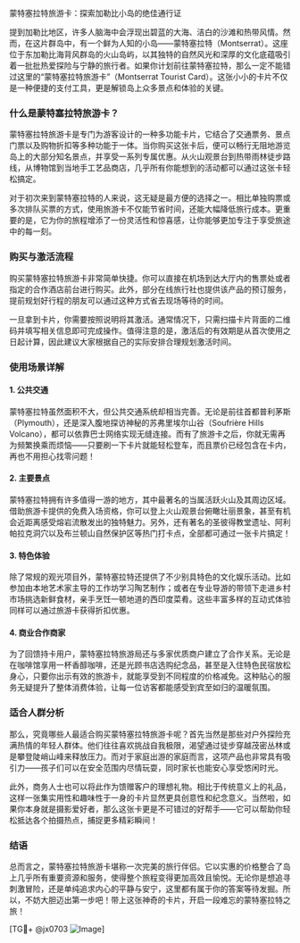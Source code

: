 蒙特塞拉特旅游卡：探索加勒比小岛的绝佳通行证

提到加勒比地区，许多人脑海中会浮现出碧蓝的大海、洁白的沙滩和热带风情。然而，在这片群岛中，有一个鲜为人知的小岛——蒙特塞拉特（Montserrat）。这座位于东加勒比海背风群岛的火山岛屿，以其独特的自然风光和深厚的文化底蕴吸引着一批批热爱探险与宁静的旅行者。如果你计划前往蒙特塞拉特，那么一定不能错过这里的“蒙特塞拉特旅游卡”（Montserrat Tourist Card）。这张小小的卡片不仅是一种便捷的支付工具，更是解锁岛上众多景点和体验的关键。

### 什么是蒙特塞拉特旅游卡？

蒙特塞拉特旅游卡是专门为游客设计的一种多功能卡片，它结合了交通票务、景点门票以及购物折扣等多种功能于一体。当你购买这张卡后，便可以畅行无阻地游览岛上的大部分知名景点，并享受一系列专属优惠。从火山观景台到热带雨林徒步路线，从博物馆到当地手工艺品商店，几乎所有你能想到的活动都可以通过这张卡轻松搞定。

对于初次来到蒙特塞拉特的人来说，这无疑是最方便的选择之一。相比单独购票或多次排队买票的方式，使用旅游卡不仅能节省时间，还能大幅降低旅行成本。更重要的是，它为你的旅程增添了一份灵活性和惊喜感，让你能够更加专注于享受旅途中的每一刻。

### 购买与激活流程

购买蒙特塞拉特旅游卡非常简单快捷。你可以直接在机场到达大厅内的售票处或者指定的合作酒店前台进行购买。此外，部分在线旅行社也提供该产品的预订服务，提前规划好行程的朋友可以通过这种方式省去现场等待的时间。

一旦拿到卡片，你需要按照说明将其激活。通常情况下，只需扫描卡片背面的二维码并填写相关信息即可完成操作。值得注意的是，激活后的有效期是从首次使用之日起计算，因此建议大家根据自己的实际安排合理规划激活时间。

### 使用场景详解

#### 1. 公共交通
蒙特塞拉特虽然面积不大，但公共交通系统却相当完善。无论是前往首都普利茅斯（Plymouth），还是深入腹地探访神秘的苏弗里埃尔山谷（Soufrière Hills Volcano），都可以依靠巴士网络实现无缝连接。而有了旅游卡之后，你就无需再为频繁换乘而烦恼——只要刷一下卡片就能轻松登车，而且票价已经包含在卡内，再也不用担心找零问题！

#### 2. 主要景点
蒙特塞拉特拥有许多值得一游的地方，其中最著名的当属活跃火山及其周边区域。借助旅游卡提供的免费入场资格，你可以登上火山观景台俯瞰壮丽景象，甚至有机会近距离感受熔岩流散发出的独特魅力。另外，还有著名的圣彼得教堂遗址、阿利帕拉克洞穴以及布兰顿山自然保护区等热门打卡点，全部都可通过一张卡片搞定！

#### 3. 特色体验
除了常规的观光项目外，蒙特塞拉特还提供了不少别具特色的文化娱乐活动。比如参加由本地艺术家主导的工作坊学习陶艺制作；或者在专业导游的带领下走进乡村市场挑选新鲜食材，亲手烹饪一顿地道的西印度菜肴。这些丰富多样的互动式体验同样可以通过旅游卡获得折扣优惠。

#### 4. 商业合作商家
为了回馈持卡用户，蒙特塞拉特旅游局还与多家优质商户建立了合作关系。无论是在咖啡馆享用一杯香醇咖啡，还是光顾书店选购纪念品，甚至是入住特色民宿放松身心，只要你出示有效的旅游卡，就能享受到不同程度的价格减免。这种贴心的服务无疑提升了整体消费体验，让每一位访客都能感受到宾至如归的温暖氛围。

### 适合人群分析

那么，究竟哪些人最适合购买蒙特塞拉特旅游卡呢？首先当然是那些对户外探险充满热情的年轻人群体。他们往往喜欢挑战自我极限，渴望通过徒步穿越茂密丛林或是攀登陡峭山峰来释放压力。而对于家庭出游的家庭而言，这项产品也非常具有吸引力——孩子们可以在安全范围内尽情玩耍，同时家长也能安心享受悠闲时光。

此外，商务人士也可以将此作为馈赠客户的理想礼物。相比于传统意义上的礼品，这样一张集实用性和趣味性于一身的卡片显然更具创意性和纪念意义。当然啦，如果你本身就是摄影爱好者，那么这张卡更是不可错过的好帮手——它可以帮助你轻松抵达各个拍摄热点，捕捉更多精彩瞬间！

### 结语

总而言之，蒙特塞拉特旅游卡堪称一次完美的旅行伴侣。它以实惠的价格整合了岛上几乎所有重要资源和服务，使得整个旅程变得更加高效且愉悦。无论你是想追寻刺激冒险，还是单纯追求内心的平静与安宁，这里都有属于你的答案等待发掘。所以，不妨大胆迈出第一步吧！带上这张神奇的卡片，开启一段难忘的蒙特塞拉特之旅！

[TG💪+ @jx0703 ![Image](https://github.com/user-attachments/assets/dbca1d08-cadb-493c-b0ec-ad6f7a83f270)]